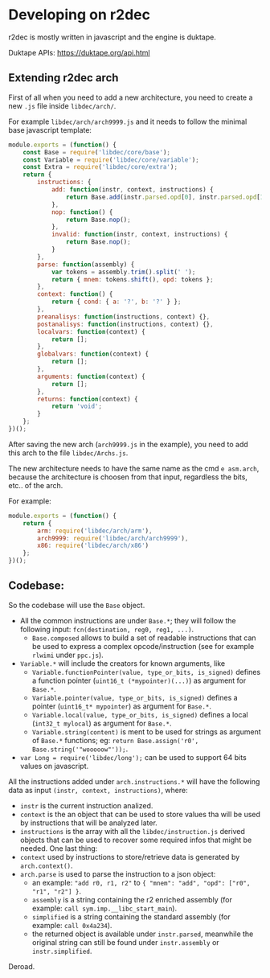 # Developing on r2dec

r2dec is mostly written in javascript and the engine is duktape.

Duktape APIs: https://duktape.org/api.html

## Extending r2dec arch

First of all when you need to add a new architecture, you need to create a new `.js` file inside `libdec/arch/`.

For example `libdec/arch/arch9999.js` and it needs to follow the minimal base javascript template:
```js
module.exports = (function() {
    const Base = require('libdec/core/base');
    const Variable = require('libdec/core/variable');
    const Extra = require('libdec/core/extra');
    return {
        instructions: {
            add: function(instr, context, instructions) {
                return Base.add(instr.parsed.opd[0], instr.parsed.opd[1], instr.parsed.opd[2]);
            },
            nop: function() {
                return Base.nop();
            },
            invalid: function(instr, context, instructions) {
                return Base.nop();
            }
        },
        parse: function(assembly) {
            var tokens = assembly.trim().split(' ');
            return { mnem: tokens.shift(), opd: tokens };
        },
        context: function() {
            return { cond: { a: '?', b: '?' } };
        },
        preanalisys: function(instructions, context) {},
        postanalisys: function(instructions, context) {},
        localvars: function(context) {
            return [];
        },
        globalvars: function(context) {
            return [];
        },
        arguments: function(context) {
            return [];
        },
        returns: function(context) {
            return 'void';
        }
    };
})();
```
After saving the new arch (`arch9999.js` in the example), you need to add this arch to the file `libdec/Archs.js`.

The new architecture needs to have the same name as the cmd `e asm.arch`, because the architecture is choosen from that input, regardless the bits, etc.. of the arch.

For example:
```js
module.exports = (function() {
    return {
        arm: require('libdec/arch/arm'),
        arch9999: require('libdec/arch/arch9999'),
        x86: require('libdec/arch/x86')
    };
})();
```

## Codebase:

So the codebase will use the `Base` object.

* All the common instructions are under `Base.*`; they will follow the following input: `fcn(destination, reg0, reg1, ...)`.
  - `Base.composed` allows to build a set of readable instructions that can be used to express a complex opcode/instruction (see for example `rlwimi` under `ppc.js`).
* `Variable.*` will include the creators for known arguments, like
  - `Variable.functionPointer(value, type_or_bits, is_signed)` defines a function pointer (`uint16_t (*mypointer)(...)`) as argument for `Base.*`.
  - `Variable.pointer(value, type_or_bits, is_signed)` defines a pointer (`uint16_t* mypointer`) as argument for `Base.*`.
  - `Variable.local(value, type_or_bits, is_signed)` defines a local (`int32_t mylocal`) as argument for `Base.*`.
  - `Variable.string(content)` is ment to be used for strings as argument of `Base.*` functions; eg: `return Base.assign('r0', Base.string('"wooooow"'));`.
* `var Long = require('libdec/long');` can be used to support 64 bits values on javascript.

All the instructions added under `arch.instructions.*` will have the following data as input `(instr, context, instructions)`, where:
* `instr` is the current instruction analized.
* `context` is the an object that can be used to store values tha will be used by instructions that will be analyzed later.
* `instructions` is the array with all the `libdec/instruction.js` derived objects that can be used to recover some required infos that might be needed.
One last thing:
* `context` used by instructions to store/retrieve data is generated by `arch.context()`.
* `arch.parse` is used to parse the instruction to a json object:
  - an example: `"add r0, r1, r2"` to `{ "mnem": "add", "opd": ["r0", "r1", "r2"] }`.
  - `assembly` is a string containing the r2 enriched assembly (for example: `call sym.imp.__libc_start_main`).
  - `simplified` is a string containing the standard assembly (for example: `call 0x4a234`).
  - the returned object is available under `instr.parsed`, meanwhile the original string can still be found under `instr.assembly` or `instr.simplified`.

Deroad.


